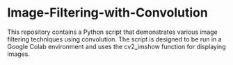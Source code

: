 # Image-Filtering-with-Convolution
This repository contains a Python script that demonstrates various image filtering techniques using convolution. The script is designed to be run in a Google Colab environment and uses the cv2_imshow function for displaying images.
